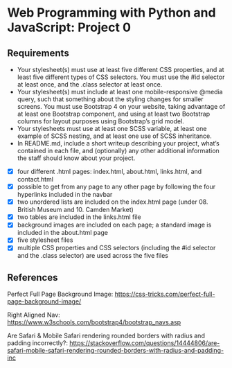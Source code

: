 # Web Programming with Python and JavaScript: Project 0

## Requirements

* Your stylesheet(s) must use at least five different CSS properties, and at least five different types of CSS selectors. You must use the #id selector at least once, and the .class selector at least once.
* Your stylesheet(s) must include at least one mobile-responsive @media query, such that something about the styling changes for smaller screens.
You must use Bootstrap 4 on your website, taking advantage of at least one Bootstrap component, and using at least two Bootstrap columns for layout purposes using Bootstrap’s grid model.
* Your stylesheets must use at least one SCSS variable, at least one example of SCSS nesting, and at least one use of SCSS inheritance.
* In README.md, include a short writeup describing your project, what’s contained in each file, and (optionally) any other additional information the staff should know about your project.

- [x] four different .html pages: index.html, about.html, links.html, and contact.html
- [x] possible to get from any page to any other page by following the four hyperlinks included in the navbar
- [x] two unordered lists are included on the index.html page (under 08. British Museum and 10. Camden Market)
- [x] two tables are included in the links.html file
- [x] background images are included on each page; a standard image is included in the about.html page
- [x] five stylesheet files
- [x] multiple CSS properties and CSS selectors (including the #id selector and the .class selector) are used across the five files

## References

Perfect Full Page Background Image:
https://css-tricks.com/perfect-full-page-background-image/

Right Aligned Nav:
https://www.w3schools.com/bootstrap4/bootstrap_navs.asp

Are Safari & Mobile Safari rendering rounded borders with radius and padding incorrectly?:
https://stackoverflow.com/questions/14444806/are-safari-mobile-safari-rendering-rounded-borders-with-radius-and-padding-inc